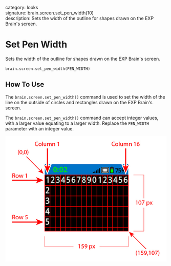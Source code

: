 category: looks  
signature: brain.screen.set_pen_width(10)  
description: Sets the width of the outline for shapes drawn on the EXP Brain's screen.  

# Set Pen Width

Sets the width of the outline for shapes drawn on the EXP Brain's screen.

```don
brain.screen.set_pen_width(PEN_WIDTH)
```

## How To Use

The `brain.screen.set_pen_width()` command is used to set the width of the line on the outside of circles and rectangles drawn on the EXP Brain's screen. 

The `brain.screen.set_pen_width()` command can accept integer values, with a larger value equating to a larger width. Replace the `PEN_WIDTH` parameter with an integer value.

![exp_row_column_brain](exp_row_column_brain.jpg)

<advanced>
</advanced>
